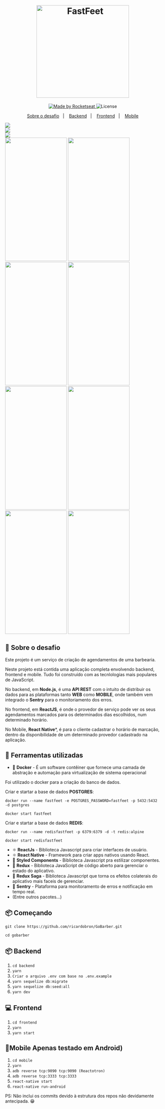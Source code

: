 <h1 align="center">
  <img alt="FastFeet" title="FastFeet" src="./server/.github/logo.png" width="300px">
</h1>

<p align="center">
  <a href="https://rocketseat.com.br">
    <img alt="Made by Rocketseat" src="https://img.shields.io/badge/made%20by-Rocketseat-%2304D361" />
  </a>

  <img alt="License" src="https://img.shields.io/badge/license-MIT-%2304D361" />  

  <p align="center">
    <a href="#about">Sobre o desafio</a>&nbsp;&nbsp;&nbsp;|&nbsp;&nbsp;&nbsp;
    <a href="#backend">Backend</a>&nbsp;&nbsp;&nbsp;|&nbsp;&nbsp;&nbsp;
    <a href="#frontend">Frontend</a>&nbsp;&nbsp;&nbsp;|&nbsp;&nbsp;&nbsp;
    <a href="#mobile">Mobile</a>
  </p>
</p>

<img src="./.github/front1.png">
</br>

<img src="./.github/front2.png">
</br>

<img src="./.github/front3.png">
</br>

<img src="./.github/mobile1.jpg" width="200" height="400">

<img src="./.github/mobile2.jpg" width="200" height="400">

<img src="./.github/mobile3.jpg" width="200" height="400">

<img src="./.github/mobile4.jpg" width="200" height="400">

<img src="./.github/mobile5.jpg" width="200" height="400">

<img src="./.github/mobile6.jpg" width="200" height="400">

<img src="./.github/mobile7.jpg" width="200" height="400">

<img src="./.github/mobile8.jpg" width="200" height="400">

## :rocket: Sobre o desafio

Este projeto é um serviço de criação de agendamentos de uma barbearia.

Neste projeto está contida uma aplicação completa envolvendo backend, frontend e mobile. Tudo foi construído com as tecnlologias mais populares de JavaScript.

No backend, em **Node.js**, é uma **API REST** com o intuito de distribuir os dados para as plataformas tanto **WEB** como **MOBILE**, onde também vem integrado o **Sentry** para o monitoriamento dos erros.

No frontend, em **ReactJS**, é onde o provedor de serviço pode ver os seus agendamentos marcados para os determinados dias escolhidos, num determinado horário.

No Mobile, **React Native***, é para o cliente cadastrar o horário de marcação, dentro da disponibilidade de um determinado provedor cadastrado na aplicação.

## 🧰 Ferramentas utilizadas

- :whale: **Docker** - É um software contêiner que fornece uma camada de abstração e automação para virtualização de sistema operacional

Foi utilizado o docker para a criação do banco de dados.

  Criar e startar a base de dados **POSTGRES**:

    docker run --name fastfeet -e POSTGRES_PASSWORD=fastfeet -p 5432:5432 -d postgres

    docker start fastfeet

  Criar e startar a base de dados **REDIS**:

    docker run --name redisfastfeet -p 6379:6379 -d -t redis:alpine

    docker start redisfastfeet

- ⚛️ **ReactJs** - Biblioteca Javascript para criar interfaces de usuário.
- ⚛️ **React Native** - Framework para criar apps nativos usando React.
- 💅 **Styled Components** - Biblioteca Javascript pra estilizar componentes.
- 🔁 **Redux** - Biblioteca JavaScript de código aberto para gerenciar o estado do aplicativo.
- 🔂 **Redux Saga** - Biblioteca Javascript que torna os efeitos colaterais do aplicativo mais faceis de gerenciar.
- 📛 **Sentry** - Plataforma para monitoramento de erros e notificação em tempo real.
- (Entre outros pacotes...)


## :package: Começando

 ``git clone https://github.com/ricardobron/GoBarber.git``

 ``cd gobarber``

## :package: Backend

1. ``cd backend``
2. ``yarn``
3. ``Criar o arquivo .env com base no .env.example``
4. ``yarn sequelize db:migrate``
5. ``yarn sequelize db:seed:all``
6. ``yarn dev``

## 💻 Frontend

1. ``cd frontend``
2. ``yarn``
3. ``yarn start``

## 📱Mobile Apenas testado em Android)

1. ``cd mobile``
2. ``yarn``
3. ``adb reverse tcp:9090 tcp:9090 (Reactotron)``
4. ``adb reverse tcp:3333 tcp:3333``
5. ``react-native start``
6. ``react-native run-android``

PS: Não inclui os commits devido à estrutura dos repos não devidamente antecipada. :grin:
